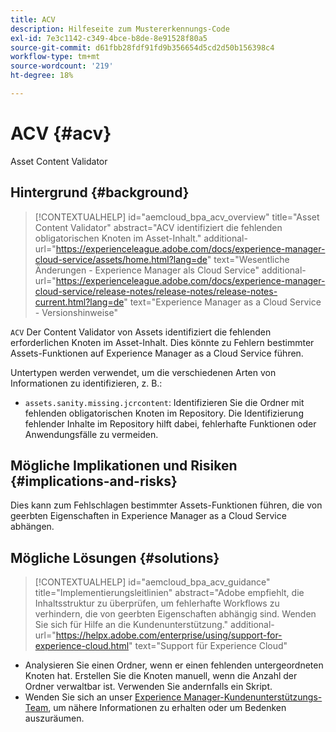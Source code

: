 ```yaml
---
title: ACV
description: Hilfeseite zum Mustererkennungs-Code
exl-id: 7e3c1142-c349-4bce-b8de-8e91528f80a5
source-git-commit: d61fbb28fdf91fd9b356654d5cd2d50b156398c4
workflow-type: tm+mt
source-wordcount: '219'
ht-degree: 18%

---
```


# ACV {#acv}

Asset Content Validator

## Hintergrund {#background}

>[!CONTEXTUALHELP]
>id="aemcloud_bpa_acv_overview"
>title="Asset Content Validator"
>abstract="ACV identifiziert die fehlenden obligatorischen Knoten im Asset-Inhalt."
>additional-url="https://experienceleague.adobe.com/docs/experience-manager-cloud-service/assets/home.html?lang=de" text="Wesentliche Änderungen - Experience Manager als Cloud Service"
>additional-url="https://experienceleague.adobe.com/docs/experience-manager-cloud-service/release-notes/release-notes/release-notes-current.html?lang=de" text="Experience Manager as a Cloud Service - Versionshinweise"

`ACV`  Der Content Validator von Assets identifiziert die fehlenden erforderlichen Knoten im Asset-Inhalt. Dies könnte zu Fehlern bestimmter Assets-Funktionen auf Experience Manager as a Cloud Service führen.

Untertypen werden verwendet, um die verschiedenen Arten von Informationen zu identifizieren, z. B.:

* `assets.sanity.missing.jcrcontent`: Identifizieren Sie die Ordner mit fehlenden obligatorischen Knoten im Repository. Die Identifizierung fehlender Inhalte im Repository hilft dabei, fehlerhafte Funktionen oder Anwendungsfälle zu vermeiden.

## Mögliche Implikationen und Risiken {#implications-and-risks}

Dies kann zum Fehlschlagen bestimmter Assets-Funktionen führen, die von geerbten Eigenschaften in Experience Manager as a Cloud Service abhängen.

## Mögliche Lösungen {#solutions}

>[!CONTEXTUALHELP]
>id="aemcloud_bpa_acv_guidance"
>title="Implementierungsleitlinien"
>abstract="Adobe empfiehlt, die Inhaltsstruktur zu überprüfen, um fehlerhafte Workflows zu verhindern, die von geerbten Eigenschaften abhängig sind. Wenden Sie sich für Hilfe an die Kundenunterstützung."
>additional-url="https://helpx.adobe.com/enterprise/using/support-for-experience-cloud.html" text="Support für Experience Cloud"

* Analysieren Sie einen Ordner, wenn er einen fehlenden untergeordneten Knoten hat. Erstellen Sie die Knoten manuell, wenn die Anzahl der Ordner verwaltbar ist. Verwenden Sie andernfalls ein Skript.
* Wenden Sie sich an unser [Experience Manager-Kundenunterstützungs-Team](https://helpx.adobe.com/de/enterprise/using/support-for-experience-cloud.html), um nähere Informationen zu erhalten oder um Bedenken auszuräumen.
